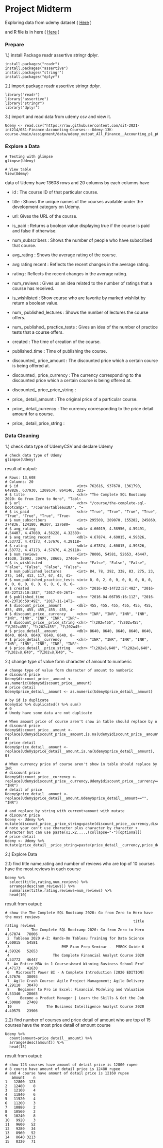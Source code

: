 # Project Midterm

Exploring data from udemy dataset ( [Here](https://raw.githubusercontent.com/sit-2021-int214/031-Finance-Accounting-Courses---Udemy-13K-course-/main/assignment/data/udemy_output_All_Finance__Accounting_p1_p626.csv) )

and R file is in here ( [Here](https://raw.githubusercontent.com/sit-2021-int214/031-Finance-Accounting-Courses---Udemy-13K-course-/main/assignment/MidtermAssignment.R) )

### Prepare

1.) install Package readr assertive stringr dplyr.

```{R}
install.packages("readr")
install.packages("assertive")
install.packages("stringr")
install.packages("dplyr")
```

2.) import package readr assertive stringr dplyr.

```{R}
library("readr")
library("assertive")
library("stringr")
library("dplyr")
```

3.) import and read data from udemy csv and view it.

```{R}
Udemy <- read.csv("https://raw.githubusercontent.com/sit-2021-int214/031-Finance-Accounting-Courses---Udemy-13K-course-/main/assignment/data/udemy_output_All_Finance__Accounting_p1_p626.csv")
```

### Explore a Data
```{R}
# Testing with glimpse
glimpse(Udemy)

# View table
View(Udemy)
```
data of Udemy have 13608 rows and 20 columns by each columns have
- id : The course ID of that particular course.
- title : Shows the unique names of the courses available under the development category on Udemy.
- url: Gives the URL of the course.
- is_paid : Returns a boolean value displaying true if the course is paid and false if otherwise.

- num_subscribers : Shows the number of people who have subscribed that course.
- avg_rating : Shows the average rating of the course.
- avg rating recent : Reflects the recent changes in the average rating.
- rating : Reflects the recent changes in the average rating.
- num_reviews : Gives us an idea related to the number of ratings that a course has received.
- is_wishlisted : Show course who are favorite by marked wishlist by return a boolean value.

- num_ published_lectures : Shows the number of lectures the course offers.
- num_ published_ practice_tests : Gives an idea of the number of practice tests that a course offers.

- created : The time of creation of the course.
- published_time : Time of publishing the course.

- discounted_ price_amount : The discounted price which a certain course is being offered at.
- discounted_ price_currency : The currency corresponding to the discounted price which a certain course is being offered at.
- discounted_ price_price_string :

- price_ detail_amount : The original price of a particular course.
- price_ detail_currency : The currency corresponding to the price detail amount for a course.
- price_ detail_price_string :

### Data Cleaning

1.) check data type of UdemyCSV and declare Udemy

```{R}
# check data type of Udemy
glimpse(Udemy)
```

result of output:
```{R}
# Rows: 13,608
# Columns: 20
# $ id                           <int> 762616, 937678, 1361790, 648826, 637930, 1208634, 864146, 321~
# $ title                        <chr> "The Complete SQL Bootcamp 2020: Go from Zero to Hero", "Tabl~
# $ url                          <chr> "/course/the-complete-sql-bootcamp/", "/course/tableau10/", "~
# $ is_paid                      <chr> "True", "True", "True", "True", "True", "True", "True", "True~
# $ num_subscribers              <int> 295509, 209070, 155282, 245860, 374836, 124180, 96207, 127680~
# $ avg_rating                   <dbl> 4.66019, 4.58956, 4.59491, 4.54407, 4.47080, 4.56228, 4.32383~
# $ avg_rating_recent            <dbl> 4.67874, 4.60015, 4.59326, 4.53772, 4.47173, 4.57676, 4.29118~
# $ rating                       <dbl> 4.67874, 4.60015, 4.59326, 4.53772, 4.47173, 4.57676, 4.29118~
# $ num_reviews                  <int> 78006, 54581, 52653, 46447, 41630, 38093, 30470, 28665, 27408~
# $ is_wishlisted                <chr> "False", "False", "False", "False", "False", "False", "False"~
# $ num_published_lectures       <int> 84, 78, 292, 338, 83, 275, 23, 275, 144, 413, 117, 67, 43, 41~
# $ num_published_practice_tests <int> 0, 0, 2, 0, 0, 0, 0, 0, 0, 0, 0, 0, 0, 0, 0, 0, 0, 0, 0, 0, 0~
# $ created                      <chr> "2016-02-14T22:57:48Z", "2016-08-22T12:10:18Z", "2017-09-26T1~
# $ published_time               <chr> "2016-04-06T05:16:11Z", "2016-08-23T16:59:49Z", "2017-11-14T2~
# $ discount_price__amount       <dbl> 455, 455, 455, 455, 455, 455, 455, 455, 455, 455, 455, 455, 4~
# $ discount_price__currency     <chr> "INR", "INR", "INR", "INR", "INR", "INR", "INR", "INR", "INR"~
# $ discount_price__price_string <chr> "โ\202น455", "โ\202น455", "โ\202น455", "โ\202น455", "โ\202น45~
# $ price_detail__amount         <dbl> 8640, 8640, 8640, 8640, 8640, 8640, 8640, 8640, 8640, 8640, 8~
# $ price_detail__currency       <chr> "INR", "INR", "INR", "INR", "INR", "INR", "INR", "INR", "INR"~
# $ price_detail__price_string   <chr> "โ\202น8,640", "โ\202น8,640", "โ\202น8,640", "โ\202น8,640", "~
```

2.) change type of value form character of amount to numberic

```{R}
# change type of value form character of amount to numberic
# discount price
Udemy$discount_price__amount <- as.numeric(Udemy$discount_price__amount)
# price detail
Udemy$price_detail__amount <- as.numeric(Udemy$price_detail__amount)

# by id is duplicate
Udemy$id %>% duplicated() %>% sum()
# 0
# Umedy have some data are not duplicate

# When amount price of course aren't show in table should replace by o
# discount price
Udemy$discount_price__amount <- replace(Udemy$discount_price__amount,is.na(Udemy$discount_price__amount), 0)
# price detail
Udemy$price_detail__amount <- replace(Udemy$price_detail__amount,is.na(Udemy$price_detail__amount), 0)

# When currency price of course aren't show in table should replace by INR
# discount price
Udemy$discount_price__currency <- replace(Udemy$discount_price__currency,Udemy$discount_price__currency=="", "INR")
# detail of price
Udemy$price_detail__amount <- replace(Udemy$price_detail__amount,Udemy$price_detail__amount=="", "INR")

# and replace by string with current+amount with mutate
# discount price
Udemy <- Udemy %>% mutate(discount_price__price_string=paste(discount_price__currency,discount_price__amount))
# note your can't use character plus character by character + character but can use paste(x1,x2,...,(collapse="-")[optional])
# price detail
Udemy <- Udemy %>% mutate(price_detail__price_string=paste(price_detail__currency,price_detail__amount))
```

2.) Explore Data

2.1) find title name,rating and number of reviews who are top of 10 courses have the most reviews in each course

```{R}
Udemy %>%
  select(title,rating,num_reviews) %>%
  arrange(desc(num_reviews)) %>%
  summarise(title,rating,reviews=num_reviews) %>%
  head(10)
```

result from output:

```{R}
# show the The Complete SQL Bootcamp 2020: Go from Zero to Hero have the most reviews
                                                           title  rating reviews
 1          The Complete SQL Bootcamp 2020: Go from Zero to Hero 4.67874   78006
 2  Tableau 2020 A-Z: Hands-On Tableau Training for Data Science 4.60015   54581
 3                        PMP Exam Prep Seminar -  PMBOK Guide 6 4.59326   52653
 4                    The Complete Financial Analyst Course 2020 4.53772   46447
 5  An Entire MBA in 1 Course:Award Winning Business School Prof 4.47173   41630
 6   Microsoft Power BI - A Complete Introduction [2020 EDITION] 4.57676   38093
 7  Agile Crash Course: Agile Project Management; Agile Delivery 4.29118   30470
 8    Beginner to Pro in Excel: Financial Modeling and Valuation 4.53346   28665
 9     Become a Product Manager | Learn the Skills & Get the Job 4.50080   27408
 10                The Business Intelligence Analyst Course 2020 4.49575   23906
```

2.2) find number of courses and price detail of amount who are top of 15 courses have the most price detail of amount course

```{R}
Udemy %>%
  count(amount=price_detail__amount) %>%
  arrange(desc(amount)) %>%
  head(15)
```

result from output:

```{R}
# show 123 courses have amount of detail price is 12800 rupee
# 8 course have amount of detail price is 12480 rupee
# and 4 course have amount of detail price is 12160 rupee
   amount    n
1   12800  123
2   12480    8
3   12160    4
4   11840    6
5   11520    4
6   11200    3
7   10880    2
8   10560    2
9   10240    8
10   9920    3
11   9600   52
12   9280   34
13   8960   52
14   8640 3213
15   8320   71
```
